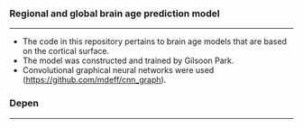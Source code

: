 ### Regional and global brain age prediction model
---
- The code in this repository pertains to brain age models that are based on the cortical surface. 
- The model was constructed and trained by Gilsoon Park.
- Convolutional graphical neural networks were used (https://github.com/mdeff/cnn_graph).

### Depen
---

